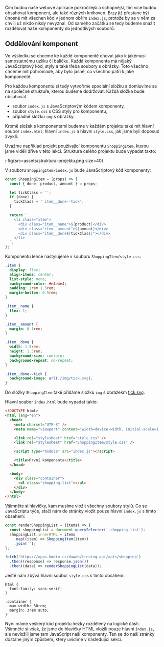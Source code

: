 Čím budou naše webové aplikace pokročilejší a schopnější, tím více budou obsahovat komponent, ale také různých knihoven. Brzy již přestane být únosné mít všechen kód v jednom obřím `index.js`, protože by se v něm za chvíli už nikdo nikdy nevyznal. Od samého začátku se tedy budeme snažit rozdělovat naše komponenty do jednotlivých souborů.

## Oddělování komponent

Ve výsledku se chceme ke každé komponentě chovat jako k jakémusi samostatnému uzlíku či balíčku. Každá komponenta má nějaký JavaScriptový kód, styly a také třeba soubory s obrázky. Toto všechno chceme mít pohromadě, aby bylo jasné, co všechno patří k jaké komponentě.

Pro každou komponentu si tedy vytvoříme spociální složku a domluvíme se na společné struktuře, kterou budeme dodržovat. Každá složka bude obsahovat

- soubor `index.js` s JavaScriptovým kódem komponenty,
- soubor `style.css` s CSS styly pro komponentu,
- případně složku `img` s obrázky.

Kromě složek s komponentami budeme v každém projektu také mít hlavní soubor `index.html`, hlavní `index.js` a hlavní `style.css`, jak jsme byli doposud zvyklí.

Uvažme například projekt používající komponentu `ShoppingItem`, kterou jsme viděli dříve v této lekci. Struktura celého projektu bude vypadat takto:

::fig{src=assets/struktura-projektu.png size=40}

V souboru `ShoppingItem/index.js` bude JavaScriptový kód komponenty:

```js
const ShoppingItem = (props) => {
  const { done, product, amount } = props;

  let tickClass = '';
  if (done) {
    tickClass = ' item__done--tick';
  }

  return `
    <li class="item">
      <div class="item__name">${product}</div>
      <div class="item__amount">${amount}</div>
      <div class="item__done${tickClass}"></div>
    </li>
  `;
};
```

Komponentu lehce nastylujeme v souboru `ShoppingItem/style.css`:

```css
.item {
  display: flex;
  align-items: center;
  list-style: none;
  background-color: #e4e4e4;
  padding: 1rem 1.5rem;
  margin-bottom: 0.5rem;
}

.item__name {
  flex: 1;
}

.item__amount {
  margin: 0 1rem;
}

.item__done {
  width: 1.5rem;
  height: 1.5rem;
  background-size: contain;
  background-repeat: no-repeat;
}

.item__done--tick {
  background-image: url(./img/tick.svg);
}
```

Do složky `ShoppingItem` také přidáme složku `img` s obrázekm [tick.svg](assets/tick.svg).

Hlavní soubor `index.html` bude vypadat takto:

```html
<!DOCTYPE html>
<html lang="en">
  <head>
    <meta charset="UTF-8" />
    <meta name="viewport" content="width=device-width, initial-scale=1.0" />

    <link rel="stylesheet" href="style.css" />
    <link rel="stylesheet" href="ShoppingItem/style.css" />

    <script type="module" src="index.js"></script>

    <title>První komponenta</title>
  </head>

  <body>
    <div class="container">
      <ul class="shopping-list"></ul>
    </div>
  </body>
</html>
```

Všimněte si hlavičky, kam musíme vložit všechny soubory stylů. Co se JavaScriptu týče, stačí nám do stránky vložit pouze hlavní `index.js` s tímto obsahem:

```js
const renderShoppingList = (items) => {
  const shoppingList = document.querySelector('.shopping-list');
  shoppingList.innerHTML = items
    .map((item) => ShoppingItem(item))
    .join('');
};

fetch('https://apps.kodim.cz/daweb/trening-api/apis/shopping')
  .then((response) => response.json())
  .then((data) => renderShoppingList(data));
```

Ještě nám zbývá hlavní soubor `style.css` s tímto obsahem:

```
html {
  font-family: sans-serif;
}

.container {
  max-width: 30rem;
  margin: 3rem auto;
}
```

Nyní máme veškerý kód projektu hezky rozdělený na logické části. Všimněte si však, že jsme do hlavičky HTML vložili pouze hlavní `index.js`, ale nevložili jsme tam JavaScript naší komponenty. Ten se do naší stránky dostane jiným způsbem, který uvidíme v následující sekci.
